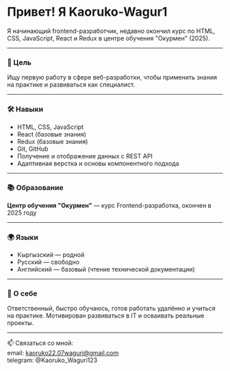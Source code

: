 # Привет! Я Kaoruko-Wagur1

Я начинающий frontend-разработчик, недавно окончил курс по HTML, CSS, JavaScript, React и Redux в центре обучения "Окурмен" (2025).

---

### 🎯 Цель  
Ищу первую работу в сфере веб-разработки, чтобы применить знания на практике и развиваться как специалист.

---

### 🛠️ Навыки  
- HTML, CSS, JavaScript  
- React (базовые знания)  
- Redux (базовые знания)  
- Git, GitHub  
- Получение и отображение данных с REST API  
- Адаптивная верстка и основы компонентного подхода  

---

### 📚 Образование  
**Центр обучения "Окурмен"** — курс Frontend-разработка, окончен в 2025 году

---

### 🌍 Языки  
- Кыргызский — родной  
- Русский — свободно  
- Английский — базовый (чтение технической документации)

---

### 🚀 О себе  
Ответственный, быстро обучаюсь, готов работать удалённо и учиться на практике. Мотивирован развиваться в IT и осваивать реальные проекты.

---

📫 Связаться со мной:  
email: kaoruko22.07waguri@gmail.com  
telegram: @Kaoruko_Waguri123
